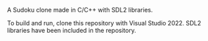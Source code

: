 A Sudoku clone made in C/C++ with SDL2 libraries.

To build and run, clone this repository with Visual Studio 2022. SDL2 libraries have been included in the repository.
